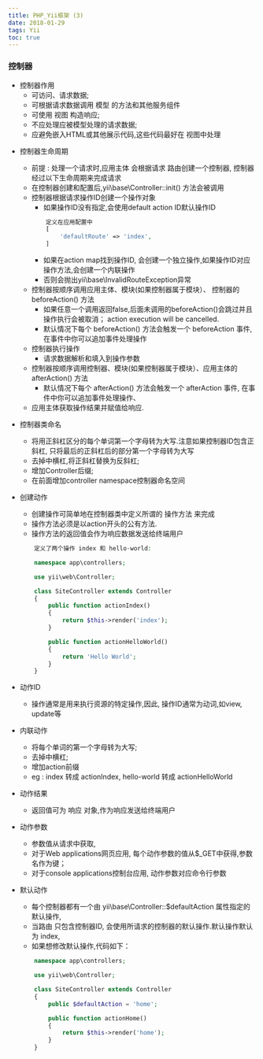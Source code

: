 ```yaml
---
title: PHP_Yii框架 (3)
date: 2018-01-29
tags: Yii
toc: true
---
```


### 控制器

- 控制器作用
    * 可访问、请求数据;
    * 可根据请求数据调用 模型 的方法和其他服务组件
    * 可使用 视图 构造响应;
    * 不应处理应被模型处理的请求数据;
    * 应避免嵌入HTML或其他展示代码,这些代码最好在 视图中处理

<!-- more -->

- 控制器生命周期
    * 前提 : 处理一个请求时,应用主体 会根据请求 路由创建一个控制器, 控制器经过以下生命周期来完成请求
    * 在控制器创建和配置后,yii\base\Controller::init() 方法会被调用
    * 控制器根据请求操作ID创建一个操作对象
        * 如果操作ID没有指定,会使用default action ID默认操作ID
        ```php
            定义在应用配置中
            [
                'defaultRoute' => 'index',
            ]
        ```
        * 如果在action map找到操作ID, 会创建一个独立操作,如果操作ID对应操作方法,会创建一个内联操作
        * 否则会抛出yii\base\InvalidRouteException异常
    * 控制器按顺序调用应用主体、模块(如果控制器属于模块）、 控制器的 beforeAction() 方法
        * 如果任意一个调用返回false,后面未调用的beforeAction()会跳过并且操作执行会被取消； action execution will be cancelled.
        * 默认情况下每个 beforeAction() 方法会触发一个 beforeAction 事件,在事件中你可以追加事件处理操作
    * 控制器执行操作
        * 请求数据解析和填入到操作参数
    * 控制器按顺序调用控制器、模块(如果控制器属于模块）、应用主体的 afterAction() 方法
        * 默认情况下每个 afterAction() 方法会触发一个 afterAction 事件, 在事件中你可以追加事件处理操作、
    * 应用主体获取操作结果并赋值给响应.

- 控制器类命名
    * 将用正斜杠区分的每个单词第一个字母转为大写.注意如果控制器ID包含正斜杠, 只将最后的正斜杠后的部分第一个字母转为大写
    * 去掉中横杠,将正斜杠替换为反斜杠;
    * 增加Controller后缀;
    * 在前面增加controller namespace控制器命名空间

- 创建动作
    * 创建操作可简单地在控制器类中定义所谓的 操作方法 来完成
    * 操作方法必须是以action开头的公有方法. 
    * 操作方法的返回值会作为响应数据发送给终端用户
    ```php
        定义了两个操作 index 和 hello-world:

        namespace app\controllers;

        use yii\web\Controller;

        class SiteController extends Controller
        {
            public function actionIndex()
            {
                return $this->render('index');
            }

            public function actionHelloWorld()
            {
                return 'Hello World';
            }
        }
    ```

- 动作ID
    * 操作通常是用来执行资源的特定操作,因此, 操作ID通常为动词,如view, update等

- 内联动作
    * 将每个单词的第一个字母转为大写;
    * 去掉中横杠;
    * 增加action前缀
    * eg : index 转成 actionIndex, hello-world 转成 actionHelloWorld

- 动作结果
    * 返回值可为 响应 对象,作为响应发送给终端用户

- 动作参数
    *  参数值从请求中获取,
    * 对于Web applications网页应用, 每个动作参数的值从$_GET中获得,参数名作为键； 
    * 对于console applications控制台应用, 动作参数对应命令行参数

- 默认动作
    * 每个控制器都有一个由 yii\base\Controller::$defaultAction 属性指定的默认操作, 
    * 当路由 只包含控制器ID, 会使用所请求的控制器的默认操作.默认操作默认为 index,
    * 如果想修改默认操作,代码如下：
    ```php
        namespace app\controllers;

        use yii\web\Controller;

        class SiteController extends Controller
        {
            public $defaultAction = 'home';

            public function actionHome()
            {
                return $this->render('home');
            }
        }
    ```
